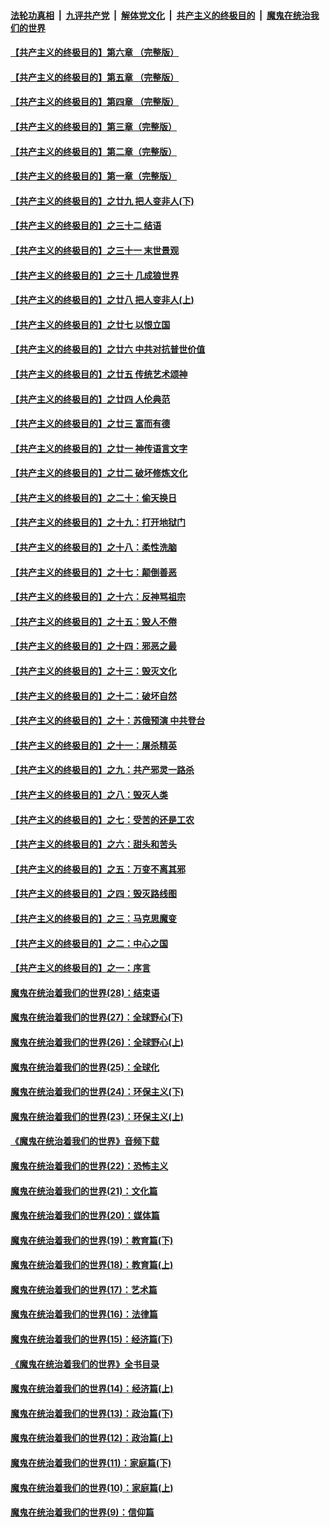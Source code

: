 ####  [法轮功真相](../../../../basic/blob/master/README.md?t=04270201) &nbsp;|&nbsp; [九评共产党](../../../../9ping.md/blob/master/README.md?t=04270201) &nbsp;|&nbsp; [解体党文化](../../../../jtdwh.md/blob/master/README.md?t=04270201)  &nbsp;|&nbsp; [共产主义的终极目的](../../../../gczydzjmd.md/blob/master/README.md?t=04270201) &nbsp;|&nbsp; [魔鬼在统治我们的世界](../../../../mgztzwmdsj.md/blob/master/README.md?t=04270201) 

#### [【共产主义的终极目的】第六章 （完整版）](../pages/nsc422/n11428913.md?t=04270201) 

#### [【共产主义的终极目的】第五章 （完整版）](../pages/nsc422/n11428912.md?t=04270201) 

#### [【共产主义的终极目的】第四章 （完整版）](../pages/nsc422/n11428907.md?t=04270201) 

#### [【共产主义的终极目的】第三章（完整版）](../pages/nsc422/n11428848.md?t=04270201) 

#### [【共产主义的终极目的】第二章（完整版）](../pages/nsc422/n11428831.md?t=04270201) 

#### [【共产主义的终极目的】第一章（完整版）](../pages/nsc422/n11417651.md?t=04270201) 

#### [【共产主义的终极目的】之廿九 把人变非人(下)](../pages/nsc422/n11344140.md?t=04270201) 

#### [【共产主义的终极目的】之三十二 结语](../pages/nsc422/n11360535.md?t=04270201) 

#### [【共产主义的终极目的】之三十一 末世景观](../pages/nsc422/n11351129.md?t=04270201) 

#### [【共产主义的终极目的】之三十 几成狼世界](../pages/nsc422/n11348280.md?t=04270201) 

#### [【共产主义的终极目的】之廿八 把人变非人(上)](../pages/nsc422/n11340492.md?t=04270201) 

#### [【共产主义的终极目的】之廿七 以恨立国](../pages/nsc422/n11336944.md?t=04270201) 

#### [【共产主义的终极目的】之廿六 中共对抗普世价值](../pages/nsc422/n11324785.md?t=04270201) 

#### [【共产主义的终极目的】之廿五 传统艺术颂神](../pages/nsc422/n11296396.md?t=04270201) 

#### [【共产主义的终极目的】之廿四 人伦典范](../pages/nsc422/n11296397.md?t=04270201) 

#### [【共产主义的终极目的】之廿三 富而有德](../pages/nsc422/n11283598.md?t=04270201) 

#### [【共产主义的终极目的】之廿一 神传语言文字](../pages/nsc422/n11263265.md?t=04270201) 

#### [【共产主义的终极目的】之廿二 破坏修炼文化](../pages/nsc422/n11245728.md?t=04270201) 

#### [【共产主义的终极目的】之二十：偷天换日](../pages/nsc422/n11238846.md?t=04270201) 

#### [【共产主义的终极目的】之十九：打开地狱门](../pages/nsc422/n11206376.md?t=04270201) 

#### [【共产主义的终极目的】之十八：柔性洗脑](../pages/nsc422/n11199994.md?t=04270201) 

#### [【共产主义的终极目的】之十七：颠倒善恶](../pages/nsc422/n11179782.md?t=04270201) 

#### [【共产主义的终极目的】之十六：反神骂祖宗](../pages/nsc422/n11166798.md?t=04270201) 

#### [【共产主义的终极目的】之十五：毁人不倦](../pages/nsc422/n11166792.md?t=04270201) 

#### [【共产主义的终极目的】之十四：邪恶之最](../pages/nsc422/n11150249.md?t=04270201) 

#### [【共产主义的终极目的】之十三：毁灭文化](../pages/nsc422/n11135227.md?t=04270201) 

#### [【共产主义的终极目的】之十二：破坏自然](../pages/nsc422/n11135214.md?t=04270201) 

#### [【共产主义的终极目的】之十：苏俄预演 中共登台](../pages/nsc422/n11118424.md?t=04270201) 

#### [【共产主义的终极目的】之十一：屠杀精英](../pages/nsc422/n11118442.md?t=04270201) 

#### [【共产主义的终极目的】之九：共产邪灵一路杀](../pages/nsc422/n11114139.md?t=04270201) 

#### [【共产主义的终极目的】之八：毁灭人类](../pages/nsc422/n11108503.md?t=04270201) 

#### [【共产主义的终极目的】之七：受苦的还是工农](../pages/nsc422/n11101809.md?t=04270201) 

#### [【共产主义的终极目的】之六：甜头和苦头](../pages/nsc422/n11096971.md?t=04270201) 

#### [【共产主义的终极目的】之五：万变不离其邪](../pages/nsc422/n11091285.md?t=04270201) 

#### [【共产主义的终极目的】之四：毁灭路线图](../pages/nsc422/n11086284.md?t=04270201) 

#### [【共产主义的终极目的】之三：马克思魔变](../pages/nsc422/n11061941.md?t=04270201) 

#### [【共产主义的终极目的】之二：中心之国](../pages/nsc422/n11047728.md?t=04270201) 

#### [【共产主义的终极目的】之一：序言](../pages/nsc422/n11086077.md?t=04270201) 

#### [魔鬼在统治着我们的世界(28)：结束语](../pages/nsc422/n10936246.md?t=04270201) 

#### [魔鬼在统治着我们的世界(27)：全球野心(下)](../pages/nsc422/n10928319.md?t=04270201) 

#### [魔鬼在统治着我们的世界(26)：全球野心(上)](../pages/nsc422/n10900318.md?t=04270201) 

#### [魔鬼在统治着我们的世界(25)：全球化](../pages/nsc422/n10788205.md?t=04270201) 

#### [魔鬼在统治着我们的世界(24)：环保主义(下)](../pages/nsc422/n10695307.md?t=04270201) 

#### [魔鬼在统治着我们的世界(23)：环保主义(上)](../pages/nsc422/n10688613.md?t=04270201) 

#### [《魔鬼在统治着我们的世界》音频下载](../pages/nsc422/n10635553.md?t=04270201) 

#### [魔鬼在统治着我们的世界(22)：恐怖主义](../pages/nsc422/n10614727.md?t=04270201) 

#### [魔鬼在统治着我们的世界(21)：文化篇](../pages/nsc422/n10597706.md?t=04270201) 

#### [魔鬼在统治着我们的世界(20)：媒体篇](../pages/nsc422/n10586579.md?t=04270201) 

#### [魔鬼在统治着我们的世界(19)：教育篇(下)](../pages/nsc422/n10564808.md?t=04270201) 

#### [魔鬼在统治着我们的世界(18)：教育篇(上)](../pages/nsc422/n10526970.md?t=04270201) 

#### [魔鬼在统治着我们的世界(17)：艺术篇](../pages/nsc422/n10499093.md?t=04270201) 

#### [魔鬼在统治着我们的世界(16)：法律篇](../pages/nsc422/n10485969.md?t=04270201) 

#### [魔鬼在统治着我们的世界(15)：经济篇(下)](../pages/nsc422/n10469975.md?t=04270201) 

#### [《魔鬼在统治着我们的世界》全书目录](../pages/nsc422/n10464261.md?t=04270201) 

#### [魔鬼在统治着我们的世界(14)：经济篇(上)](../pages/nsc422/n10457370.md?t=04270201) 

#### [魔鬼在统治着我们的世界(13)：政治篇(下)](../pages/nsc422/n10448270.md?t=04270201) 

#### [魔鬼在统治着我们的世界(12)：政治篇(上)](../pages/nsc422/n10444576.md?t=04270201) 

#### [魔鬼在统治着我们的世界(11)：家庭篇(下)](../pages/nsc422/n10440961.md?t=04270201) 

#### [魔鬼在统治着我们的世界(10)：家庭篇(上)](../pages/nsc422/n10435448.md?t=04270201) 

#### [魔鬼在统治着我们的世界(9)：信仰篇](../pages/nsc422/n10432159.md?t=04270201) 

